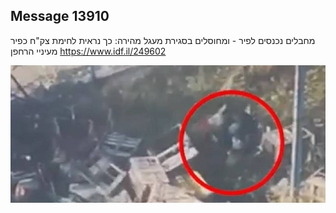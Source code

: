 ## Message 13910

מחבלים נכנסים לפיר - ומחוסלים בסגירת מעגל מהירה:
כך נראית לחימת צק"ח כפיר מעיניי הרחפן
https://www.idf.il/249602

![Photo](13910/13910_photo.jpg)
